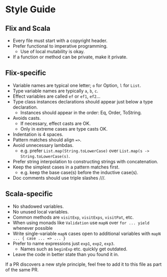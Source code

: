 # Style Guide

## Flix and Scala

- Every file must start with a copyright header.
- Prefer functional to imperative programming.
  - Use of local mutability is okay.
- If a function or method can be private, make it private.

## Flix-specific

- Variable names are typical one letter; `o` for Option, `l` for `List`.
- Type variable names are typically `a`, `b`, `c`.
- Effect variables are called `ef` or `ef1`, `ef2`...
- Type class instances declarations should appear just below a type declaration.
  - Instances should appear in the order: Eq, Order, ToString.
- Avoids casts.
  - If necessary, effect casts are OK.
  - Only in extreme cases are type casts OK.
- Indentation is 4 spaces.
- Pattern matches should align `=>`.
- Avoid unnecessary lambdas. 
  - e.g. prefer `List.map(String.toLowerCase)` over `List.map(s -> String.toLowerCase(s)`.
- Prefer string interpolation to constructing strings with concatenation.
- Keep the simplest cases in a pattern matches first.
  - e.g. keep the base case(s) before the inductive case(s).
- Doc comments should use triple slashes ///.

## Scala-specific

- No shadowed variables.
- No unused local variables.
- Common methods are `visitExp`, `visitExps`, `visitPat`, etc.
- When using monads like `Validation` use `mapN` over `for ... yield` whenever possible
- Write single-variable `mapN` cases open to additional variables with `mapN ... { case ... => ... }`
- Prefer to name expressions just `exp1`, `exp2`, `exp3`.
  - Names such as `beginExp` etc. quickly get outdated.
- Leave the code in better state than you found it in.

If a PR discovers a new style principle, feel free to add it to this file as part of the same PR.
